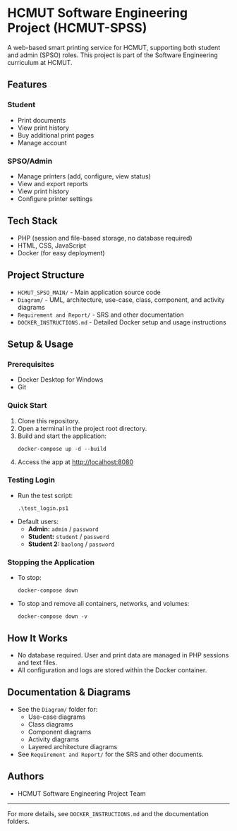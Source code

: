 # HCMUT Software Engineering Project (HCMUT-SPSS)

A web-based smart printing service for HCMUT, supporting both student and admin (SPSO) roles. This project is part of the Software Engineering curriculum at HCMUT.

## Features

### Student
- Print documents
- View print history
- Buy additional print pages
- Manage account

### SPSO/Admin
- Manage printers (add, configure, view status)
- View and export reports
- View print history
- Configure printer settings

## Tech Stack
- PHP (session and file-based storage, no database required)
- HTML, CSS, JavaScript
- Docker (for easy deployment)

## Project Structure
- `HCMUT_SPSO_MAIN/` - Main application source code
- `Diagram/` - UML, architecture, use-case, class, component, and activity diagrams
- `Requirement and Report/` - SRS and other documentation
- `DOCKER_INSTRUCTIONS.md` - Detailed Docker setup and usage instructions

## Setup & Usage

### Prerequisites
- Docker Desktop for Windows
- Git

### Quick Start
1. Clone this repository.
2. Open a terminal in the project root directory.
3. Build and start the application:
   ```
   docker-compose up -d --build
   ```
4. Access the app at [http://localhost:8080](http://localhost:8080)

### Testing Login
- Run the test script:
  ```
  .\test_login.ps1
  ```
- Default users:
  - **Admin:** `admin` / `password`
  - **Student:** `student` / `password`
  - **Student 2:** `baolong` / `password`

### Stopping the Application
- To stop:
  ```
  docker-compose down
  ```
- To stop and remove all containers, networks, and volumes:
  ```
  docker-compose down -v
  ```

## How It Works
- No database required. User and print data are managed in PHP sessions and text files.
- All configuration and logs are stored within the Docker container.

## Documentation & Diagrams
- See the `Diagram/` folder for:
  - Use-case diagrams
  - Class diagrams
  - Component diagrams
  - Activity diagrams
  - Layered architecture diagrams
- See `Requirement and Report/` for the SRS and other documents.

## Authors
- HCMUT Software Engineering Project Team

---
For more details, see `DOCKER_INSTRUCTIONS.md` and the documentation folders.
